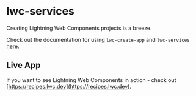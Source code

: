 # lwc-services

Creating Lightning Web Components projects is a breeze.

Check out the documentation for using `lwc-create-app` and `lwc-services` [here](https://github.com/muenzpraeger/lwc-create-app).

## Live App

If you want to see Lightning Web Components in action - check out [https://recipes.lwc.dev](https://recipes.lwc.dev).

